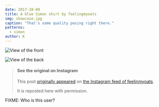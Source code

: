 ```yaml
---
date: 2017-10-09
title: A blue Simon shirt by feelingmyoats
img: showcase.jpg
caption: "That's some quality posing right there."
patterns:
  - simon
author: K
---
```


![View of the front](/img/showcase/blue-simon/front.jpg)

![View of the back](/img/showcase/blue-simon/back.jpg)

> #### See the original on Instagram
> 
> This post [originally appeared](https://www.instagram.com/p/BZ6X2CkjZor/) on [the Instagram feed of feelinmyoats](https://www.instagram.com/feelinmyoats/).
> 
> It is reposted here with permission.

FIXME: Who is this user?